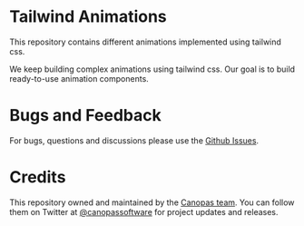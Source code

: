 # Tailwind Animations

This repository contains different animations implemented using tailwind css.

We keep building complex animations using tailwind css. Our goal is to build ready-to-use animation components.

# Bugs and Feedback
For bugs, questions and discussions please use the [Github Issues](https://github.com/canopas/tailwind-animations/issues).

# Credits
This repository owned and maintained by the [Canopas team](https://canopas.com/). You can follow them on Twitter at [@canopassoftware](https://twitter.com/canopassoftware) for project updates and releases.